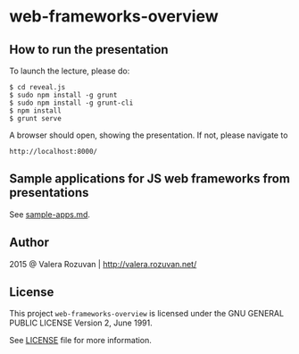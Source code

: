# web-frameworks-overview

## How to run the presentation

To launch the lecture, please do:

    $ cd reveal.js
    $ sudo npm install -g grunt
    $ sudo npm install -g grunt-cli
    $ npm install
    $ grunt serve

A browser should open, showing the presentation. If not, please navigate to

    http://localhost:8000/

## Sample applications for JS web frameworks from presentations

See [sample-apps.md](sample-apps.md).

## Author

2015 @ Valera Rozuvan | http://valera.rozuvan.net/

## License

This project `web-frameworks-overview` is licensed under the GNU GENERAL
PUBLIC LICENSE Version 2, June 1991.

See [LICENSE](LICENSE) file for more information.
